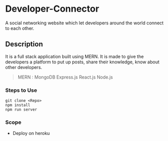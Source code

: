 # Developer-Connector
A social networking website which let developers around the world connect to each other.

## Description
It is a full stack application built using MERN. It is made to give the developers a platform to put up posts, share their knowledge,
know about other developers.
> MERN : MongoDB Express.js React.js Node.js

### Steps to Use
```
git clone <Repo>
npm install
npm run server
```
### Scope
- Deploy on heroku
